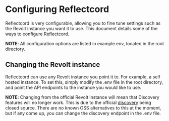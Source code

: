 # Configuring Reflectcord

Reflectcord is very configurable, allowing you to fine tune settings such as the Revolt instance you want it to use. This document details some of the ways to configure Reflectcord.

**NOTE**: All configuration options are listed in example.env, located in the root directory.

## Changing the Revolt instance

Reflectcord can use any Revolt instance you point it to. For example, a self hosted instance. To set this, simply modify the .env file in the root directory, and point the API endpoints to the instance you would like to use.

**NOTE**: Changing from the official Revolt instance will mean that Discovery features will no longer work. This is due to the official [discovery](https://rvlt.gg) being closed source. There are no known OSS alternatives to this at the moment, but if any come up, you can change the discovery endpoint in the .env file.
